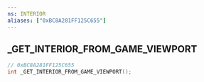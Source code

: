 ```yaml
---
ns: INTERIOR
aliases: ["0xBC8A281FF125C655"]
---
```

## _GET_INTERIOR_FROM_GAME_VIEWPORT

```c
// 0xBC8A281FF125C655
int _GET_INTERIOR_FROM_GAME_VIEWPORT();
```

